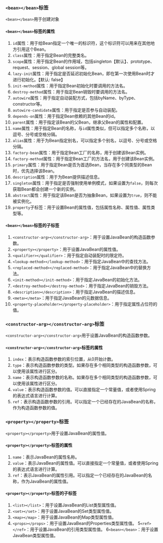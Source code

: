 ### `<bean></bean>`标签
`<bean></bean>`用于创建对象

#### `<bean></bean>`标签的属性
1. `id`属性：用于给Bean指定一个唯一的标识符，这个标识符可以用来在其他地方引用这个Bean。
2. `class`属性：用于指定Bean的完整类名。
3. `scope`属性：用于指定Bean的作用域，包括singleton【默认】、prototype、request、session、global session等。
4. `lazy-init`属性：用于指定是否延迟初始化Bean，即在第一次使用Bean时才进行初始化。【默认: false】
5. `init-method`属性：用于指定Bean初始化时要调用的方法名。
6. `destroy-method`属性：用于指定Bean销毁时要调用的方法名。
7. `autowire`属性：用于指定自动装配方式，包括byName、byType、constructor等。
8. `autowire-candidate`属性：用于指定是否参与自动装配。
9. `depends-on`属性：用于指定Bean依赖的其他Bean的id。
10. `parent`属性：用于指定该Bean的父Bean，继承父Bean的属性和配置。
11. `name`属性：用于指定Bean的名称，与`id`属性类似，但可以指定多个名称，以逗号、分号或空格分隔。
12. `alias`属性：用于为Bean指定别名，可以指定多个别名，以逗号、分号或空格分隔。
13. `factory-bean`属性：用于指定Bean工厂的名称，用于创建该Bean实例。
14. `factory-method`属性：用于指定Bean工厂的方法名，用于创建该Bean实例。
15. `primary`属性：用于指定Bean是否为首选Bean，当存在多个同类型的Bean时，优先选择该Bean。
16. `description`属性：用于为Bean提供描述信息。
17. `singleton`属性：用于指定是否强制使用单例模式，如果设置为`false`，则每次获取Bean都会创建一个新的实例。
18. `abstract`属性：用于指定该Bean是否为抽象Bean，如果设置为`true`，则不能被实例化。
19. `property`子标签：用于设置Bean的属性值，包括属性名称、属性值、属性类型等。

#### `<bean></bean>`标签的子标签
1. `<constructor-arg></constructor-arg>`：用于设置JavaBean的构造函数参数。
2. `<property></property>`：用于设置JavaBean的属性值。
3. `<qualifier></qualifier>`：用于指定自动装配时的限定符。
4. `<lookup-method></lookup-method>`：用于指定JavaBean中的查找方法。
5. `<replaced-method></replaced-method>`：用于指定JavaBean中的替换方法。
6. `<init-method></init-method>`：用于指定JavaBean的初始化方法。
7. `<destroy-method></destroy-method>`：用于指定JavaBean的销毁方法。
8. `<description></description>`：用于指定JavaBean的描述信息。
9. `<meta></meta>`：用于指定JavaBean的元数据信息。
10. `<property-placeholder></property-placeholder>`：用于指定属性占位符的值。

### `<constructor-arg></constructor-arg>`标签
`<constructor-arg></constructor-arg>`用于设置JavaBean的构造函数参数。

#### `<constructor-arg></constructor-arg>`标签的属性
1. `index`：表示构造函数参数的索引位置，从0开始计数。
2. `type`：表示构造函数参数的类型。如果存在多个相同类型的构造函数参数，可以使用该属性进行区分。
3. `name`：表示构造函数参数的名称。如果存在多个相同类型的构造函数参数，可以使用该属性进行区分。
4. `value`：表示构造函数参数的值。可以直接指定一个常量值，或者使用Spring的表达式语言进行计算。
5. `ref`：表示构造函数参数的引用。可以指定一个已经存在的JavaBean的名称，作为构造函数参数的值。

### `<property></property>`标签
`<property></property>`用于设置JavaBean的属性值。

#### `<property></property>`标签的属性
1. `name`：表示JavaBean的属性名称。
2. `value`：表示JavaBean的属性值。可以直接指定一个常量值，或者使用Spring的表达式语言进行计算。
3. `ref`：表示JavaBean的属性引用。可以指定一个已经存在的JavaBean的名称，作为JavaBean的属性值。

#### `<property></property>`标签的子标签
1. `<list></list>`：用于设置JavaBean的List类型属性值。
2. `<set></set>`：用于设置JavaBean的Set类型属性值。
3. `<map></map>`：用于设置JavaBean的Map类型属性值。
4. `<props></props>`：用于设置JavaBean的Properties类型属性值。
5`<ref></ref>`：用于设置JavaBean的引用类型属性值。
6`<bean></bean>`：用于设置JavaBean类型属性值。